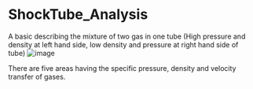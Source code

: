 # ShockTube_Analysis
A basic describing the mixture of two gas in one tube (High pressure and density at left hand side, low density and pressure at right hand side of tube)
![image](https://user-images.githubusercontent.com/67456132/119914933-595cf600-bf9c-11eb-84a7-173a0f7111ea.png)

There are five areas having the specific pressure, density and velocity transfer of gases.
